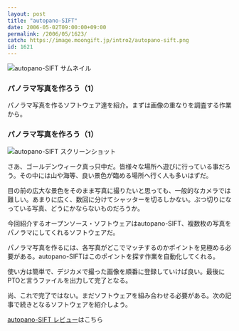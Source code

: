 ```yaml
---
layout: post
title: "autopano-SIFT"
date: 2006-05-02T09:00:00+09:00
permalink: /2006/05/1623/
catch: https://image.moongift.jp/intro2/autopano-sift.png
id: 1621
---
```

 ![autopano-SIFT サムネイル](https://image.moongift.jp/intro2/autopano-sift.t.png "autopano-SIFT サムネイル")
  

### パノラマ写真を作ろう（1）
  
パノラマ写真を作るソフトウェア達を紹介。まずは画像の重なりを調査する作業から。  
<!--more-->  

### パノラマ写真を作ろう（1）
  

![autopano-SIFT スクリーンショット](https://image.moongift.jp/intro2/autopano-sift.png "autopano-SIFT スクリーンショット")

  

さあ、ゴールデンウィーク真っ只中だ。皆様々な場所へ遊びに行っている事だろう。その中には山や海等、良い景色が臨める場所へ行く人も多いはずだ。

  

目の前の広大な景色をそのまま写真に撮りたいと思っても、一般的なカメラでは難しい。あまりに広く、数回に分けてシャッターを切るしかない。ぶつ切りになっている写真、どうにかならないものだろうか。

  

今回紹介するオープンソース・ソフトウェアはautopano-SIFT、複数枚の写真をパノラマにしてくれるソフトウェアだ。

  

パノラマ写真を作るには、各写真がどこでマッチするのかポイントを見極める必要がある。autopano-SIFTはこのポイントを探す作業を自動化してくれる。

  

使い方は簡単で、デジカメで撮った画像を順番に登録していけば良い。最後にPTOと言うファイルを出力して完了となる。

  

尚、これで完了ではない。まだソフトウェアを組み合わせる必要がある。次の記事で続きとなるソフトウェアを紹介しよう。

  

[autopano-SIFT レビュー](http://oss.moongift.jp/review/i-1626.html)はこちら

